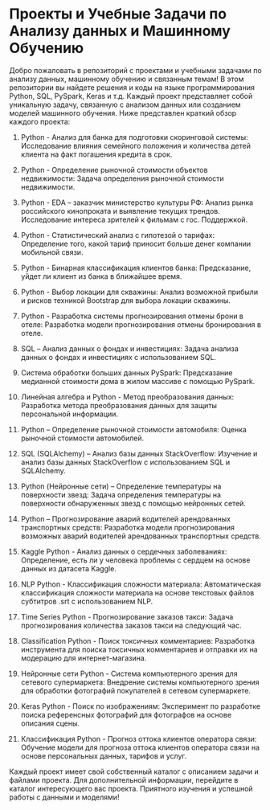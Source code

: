 # Проекты и Учебные Задачи по Анализу данных и Машинному Обучению
Добро пожаловать в репозиторий с проектами и учебными задачами по анализу данных, машинному обучению и связанным темам! В этом репозитории вы найдете решения и коды на языке программирования Python, SQL, PySpark, Keras и т.д. Каждый проект представляет собой уникальную задачу, связанную с анализом данных или созданием моделей машинного обучения. Ниже представлен краткий обзор каждого проекта:

1. Python - Анализ для банка для подготовки скоринговой системы:
Исследование влияния семейного положения и количества детей клиента на факт погашения кредита в срок.

2. Python - Определение рыночной стоимости объектов недвижимости:
Задача определения рыночной стоимости недвижимости.

3. Python - EDA – заказчик министерство культуры РФ:
Анализ рынка российского кинопроката и выявление текущих трендов. Исследование интереса зрителей к фильмам с гос. Поддержкой.

4. Python - Статистический анализ с гипотезой о тарифах:
Определение того, какой тариф приносит больше денег компании мобильной связи.

5. Python - Бинарная классификация клиентов банка:
Предсказание, уйдет ли клиент из банка в ближайшее время.

6. Python - Выбор локации для скважины:
Анализ возможной прибыли и рисков техникой Bootstrap для выбора локации скважины.

7. Python - Разработка системы прогнозирования отмены брони в отеле:
Разработка модели прогнозирования отмены бронирования в отеле.

8. SQL – Анализ данных о фондах и инвестициях:
Задача анализа данных о фондах и инвестициях с использованием SQL.

9. Система обработки больших данных PySpark:
Предсказание медианной стоимости дома в жилом массиве с помощью PySpark.

10. Линейная алгебра и Python - Метод преобразования данных:
Разработка метода преобразования данных для защиты персональной информации.

11. Python – Определение рыночной стоимости автомобиля:
Оценка рыночной стоимости автомобилей.

12. SQL (SQLAlchemy) – Анализ базы данных StackOverflow:
Изучение и анализ базы данных StackOverflow с использованием SQL и SQLAlchemy.

13. Python (Нейронные сети) – Определение температуры на поверхности звезд:
Задача определения температуры на поверхности обнаруженных звезд с помощью нейронных сетей.

14. Python – Прогнозирование аварий водителей арендованных транспортных средств:
Разработка модели прогнозирования возможных аварий водителей арендованных транспортных средств.

15. Kaggle Python - Анализ данных о сердечных заболеваниях:
Определение, есть ли у человека проблемы с сердцем на основе данных из датасета Kaggle.

16. NLP Python - Классификация сложности материала:
Автоматическая классификация сложности материала на основе текстовых файлов субтитров .srt с использованием NLP.

17. Time Series Python - Прогнозирование заказов такси:
Задача прогнозирования количества заказов такси на следующий час.

18. Classification Python - Поиск токсичных комментариев:
Разработка инструмента для поиска токсичных комментариев и отправки их на модерацию для интернет-магазина.

19. Нейронные сети Python - Система компьютерного зрения для сетевого супермаркета:
Внедрение системы компьютерного зрения для обработки фотографий покупателей в сетевом супермаркете.

20. Keras Python - Поиск по изображениям:
Эксперимент по разработке поиска референсных фотографий для фотографов на основе описания сцены.

21. Классификация Python - Прогноз оттока клиентов оператора связи:
Обучение модели для прогноза оттока клиентов оператора связи на основе персональных данных, тарифов и услуг.

Каждый проект имеет свой собственный каталог с описанием задачи и файлами проекта. Для дополнительной информации, перейдите в каталог интересующего вас проекта. Приятного изучения и успешной работы с данными и моделями!

